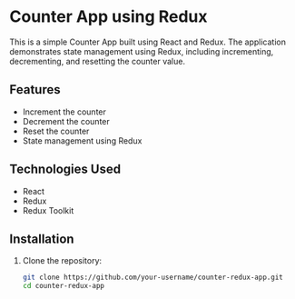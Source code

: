 # Counter App using Redux

This is a simple Counter App built using React and Redux. The application demonstrates state management using Redux, including incrementing, decrementing, and resetting the counter value.

## Features
- Increment the counter
- Decrement the counter
- Reset the counter
- State management using Redux

## Technologies Used
- React
- Redux
- Redux Toolkit

## Installation

1. Clone the repository:
   ```sh
   git clone https://github.com/your-username/counter-redux-app.git
   cd counter-redux-app
